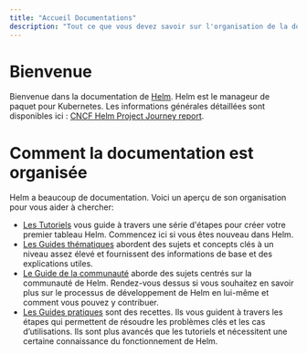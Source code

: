 ```yaml
---
title: "Accueil Documentations"
description: "Tout ce que vous devez savoir sur l'organisation de la documentation."
---
```


# Bienvenue

Bienvenue dans la documentation de [Helm](https://helm.sh/). Helm est le manageur de paquet pour Kubernetes. Les informations générales détaillées sont disponibles ici : [CNCF Helm Project Journey report](https://www.cncf.io/cncf-helm-project-journey/).

# Comment la documentation est organisée

Helm a beaucoup de documentation. Voici un aperçu de son organisation
pour vous aider à chercher:

- [Les Tutoriels](intro) vous guide à travers une série d'étapes pour créer votre premier tableau Helm. Commencez ici si vous êtes nouveau dans Helm.
- [Les Guides thématiques](topics) abordent des sujets et concepts clés à un niveau assez élevé et fournissent des informations de base et des explications utiles.
- [Le Guide de la communauté](community) aborde des sujets centrés sur la communauté de Helm. Rendez-vous dessus si vous souhaitez en savoir plus sur le processus de développement de Helm en lui-même et comment vous pouvez y contribuer.
- [Les Guides pratiques](howto) sont des recettes. Ils vous guident à travers les étapes qui permettent de résoudre les problèmes clés et les cas d’utilisations. Ils sont plus avancés que les tutoriels et nécessitent une certaine connaissance du fonctionnement de Helm.